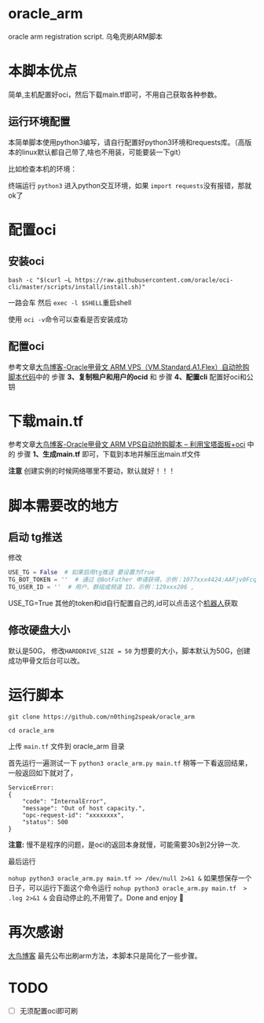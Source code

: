 # oracle_arm
oracle arm registration script. 乌龟壳刷ARM脚本

# 本脚本优点

简单,主机配置好oci，然后下载main.tf即可，不用自己获取各种参数。
## 运行环境配置
本简单脚本使用python3编写，请自行配置好python3环境和requests库。（高版本的linux默认都自己带了,啥也不用装，可能要装一下git）

比如检查本机的环境：

终端运行 `python3` 进入python交互环境，如果 `import requests`没有报错，那就ok了
# 配置oci

## 安装oci

```shell
bash -c "$(curl –L https://raw.githubusercontent.com/oracle/oci-cli/master/scripts/install/install.sh)"
```
一路会车 然后 `exec -l $SHELL`重启shell 

使用 `oci -v`命令可以查看是否安装成功

## 配置oci

参考文章[大鸟博客-Oracle甲骨文 ARM VPS（VM.Standard.A1.Flex）自动抢购脚本代码](https://www.daniao.org/14035.html)中的 步骤 **3、复制租户和用户的ocid** 和 步骤 **4、配置cli** 配置好oci和公钥 

# 下载main.tf

参考文章[大鸟博客-Oracle甲骨文 ARM VPS自动抢购脚本 – 利用宝塔面板+oci](https://www.daniao.org/14121.html) 中的 步骤 **1、生成main.tf** 即可，下载到本地并解压出main.tf文件

**注意**
创建实例的时候网络哪里不要动，默认就好！！！

# 脚本需要改的地方
## 启动 tg推送

修改
```python
USE_TG = False  # 如果启用tg推送 要设置为True
TG_BOT_TOKEN = ''  # 通过 @BotFather 申请获得，示例：1077xxx4424:AAFjv0FcqxxxxxxgEMGfi22B4yh15R5uw
TG_USER_ID = ''  # 用户、群组或频道 ID，示例：129xxx206 ,
```
USE_TG=True
其他的token和id自行配置自己的,id可以点击这个[机器人](https://t.me/myidbot?start=botostore)获取

## 修改硬盘大小
默认是50G，
修改`HARDDRIVE_SIZE = 50` 为想要的大小，脚本默认为50G，创建成功甲骨文后台可以改。

# 运行脚本

```
git clone https://github.com/n0thing2speak/oracle_arm

cd oracle_arm
```
上传 `main.tf` 文件到 oracle_arm 目录

首先运行一遍测试一下
`python3 oracle_arm.py main.tf` 
稍等一下看返回结果，一般返回如下就对了，
```
ServiceError:
{
    "code": "InternalError",
    "message": "Out of host capacity.",
    "opc-request-id": "xxxxxxxx",
    "status": 500
}
```
**注意:** 慢不是程序的问题，是oci的返回本身就慢，可能需要30s到2分钟一次.

最后运行

`nohup python3 oracle_arm.py main.tf >> /dev/null 2>&1 &`
如果想保存一个日子，可以运行下面这个命令运行
`nohup python3 oracle_arm.py main.tf  > .log 2>&1 &`
会自动停止的,不用管了。Done and enjoy 🎉

# 再次感谢

[大鸟博客](https://www.daniao.org/) 最先公布出刷arm方法，本脚本只是简化了一些步骤。

# TODO

- [ ] 无须配置oci即可刷

